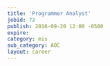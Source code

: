 ```yaml
---
title: 'Programmer Analyst'
jobid: 72
publish: 2016-09-20 12:00 -0500
expire: 
category: mis
sub_category: AOC
layout: career
---
```

